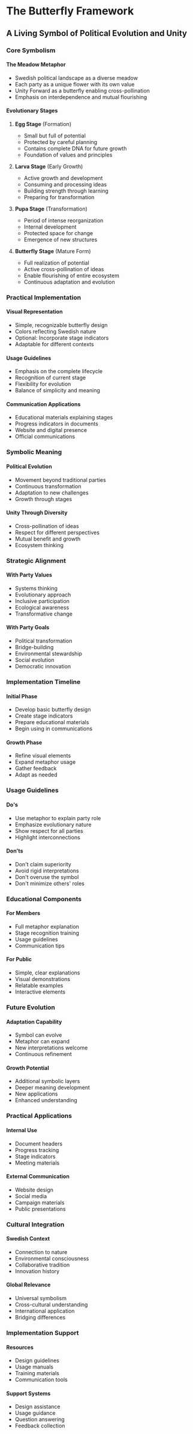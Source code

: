 # The Butterfly Framework
## A Living Symbol of Political Evolution and Unity

### Core Symbolism

#### The Meadow Metaphor
- Swedish political landscape as a diverse meadow
- Each party as a unique flower with its own value
- Unity Forward as a butterfly enabling cross-pollination
- Emphasis on interdependence and mutual flourishing

#### Evolutionary Stages
1. **Egg Stage** (Formation)
   - Small but full of potential
   - Protected by careful planning
   - Contains complete DNA for future growth
   - Foundation of values and principles

2. **Larva Stage** (Early Growth)
   - Active growth and development
   - Consuming and processing ideas
   - Building strength through learning
   - Preparing for transformation

3. **Pupa Stage** (Transformation)
   - Period of intense reorganization
   - Internal development
   - Protected space for change
   - Emergence of new structures

4. **Butterfly Stage** (Mature Form)
   - Full realization of potential
   - Active cross-pollination of ideas
   - Enable flourishing of entire ecosystem
   - Continuous adaptation and evolution

### Practical Implementation

#### Visual Representation
- Simple, recognizable butterfly design
- Colors reflecting Swedish nature
- Optional: Incorporate stage indicators
- Adaptable for different contexts

#### Usage Guidelines
- Emphasis on the complete lifecycle
- Recognition of current stage
- Flexibility for evolution
- Balance of simplicity and meaning

#### Communication Applications
- Educational materials explaining stages
- Progress indicators in documents
- Website and digital presence
- Official communications

### Symbolic Meaning

#### Political Evolution
- Movement beyond traditional parties
- Continuous transformation
- Adaptation to new challenges
- Growth through stages

#### Unity Through Diversity
- Cross-pollination of ideas
- Respect for different perspectives
- Mutual benefit and growth
- Ecosystem thinking

### Strategic Alignment

#### With Party Values
- Systems thinking
- Evolutionary approach
- Inclusive participation
- Ecological awareness
- Transformative change

#### With Party Goals
- Political transformation
- Bridge-building
- Environmental stewardship
- Social evolution
- Democratic innovation

### Implementation Timeline

#### Initial Phase
- Develop basic butterfly design
- Create stage indicators
- Prepare educational materials
- Begin using in communications

#### Growth Phase
- Refine visual elements
- Expand metaphor usage
- Gather feedback
- Adapt as needed

### Usage Guidelines

#### Do's
- Use metaphor to explain party role
- Emphasize evolutionary nature
- Show respect for all parties
- Highlight interconnections

#### Don'ts
- Don't claim superiority
- Avoid rigid interpretations
- Don't overuse the symbol
- Don't minimize others' roles

### Educational Components

#### For Members
- Full metaphor explanation
- Stage recognition training
- Usage guidelines
- Communication tips

#### For Public
- Simple, clear explanations
- Visual demonstrations
- Relatable examples
- Interactive elements

### Future Evolution

#### Adaptation Capability
- Symbol can evolve
- Metaphor can expand
- New interpretations welcome
- Continuous refinement

#### Growth Potential
- Additional symbolic layers
- Deeper meaning development
- New applications
- Enhanced understanding

### Practical Applications

#### Internal Use
- Document headers
- Progress tracking
- Stage indicators
- Meeting materials

#### External Communication
- Website design
- Social media
- Campaign materials
- Public presentations

### Cultural Integration

#### Swedish Context
- Connection to nature
- Environmental consciousness
- Collaborative tradition
- Innovation history

#### Global Relevance
- Universal symbolism
- Cross-cultural understanding
- International application
- Bridging differences

### Implementation Support

#### Resources
- Design guidelines
- Usage manuals
- Training materials
- Communication tools

#### Support Systems
- Design assistance
- Usage guidance
- Question answering
- Feedback collection
